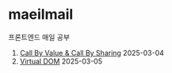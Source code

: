 # maeilmail

프론트엔드 매일 공부

1. [Call By Value & Call By Sharing](https://github.com/happy-wook-kim/maeilmail/blob/main/JS/Call%20By%20Value%20&%20Call%20By%20Sharing.md) 2025-03-04
2. [Virtual DOM](https://github.com/happy-wook-kim/maeilmail/blob/main/React/Virtual%20DOM.md) 2025-03-05
